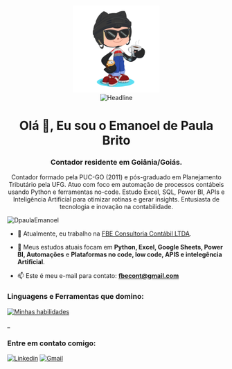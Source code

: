 <div align=center>
    <img src="https://raw.githubusercontent.com/AhmedFathyDev/AhmedFathyDev/main/GitHub.png" alt="GitHub Octocat Drinking a Cup of Coffee" height="200">
</div>
<div align=center>
    <img src="https://readme-typing-svg.herokuapp.com?color=%236FDA44&size=32&center=true&vCenter=true&width=600&height=50&lines=Contador;Bacharel+Ciências+Contábeis;Pós+em+Planejamento+Tributário;" alt="Headline" />
</div>

<h1 align="center">Olá 👋, Eu sou o Emanoel de Paula Brito</h1>
<h3 align="center">Contador residente em Goiânia/Goiás.</h3>
<p align="center">Contador formado pela PUC-GO (2011) e pós-graduado em Planejamento Tributário pela UFG. Atuo com foco em automação de processos contábeis usando Python e ferramentas no-code. Estudo Excel, SQL, Power BI, APIs e Inteligência Artificial para otimizar rotinas e gerar insights. Entusiasta de tecnologia e inovação na contabilidade.</p>

<p align="left"> <img src="https://komarev.com/ghpvc/?username=manualdofront&label=Visualizações%20no%20perfil&color=0e75b6&style=flat" alt="DpaulaEmanoel" /> </p>



- 🔭 Atualmente, eu trabalho na [FBE Consultoria Contábil LTDA](https://consultoriacontabilfbe.com.br/).

- 🌱 Meus estudos atuais focam em **Python, Excel, Google Sheets, Power BI, Automações** e **Plataformas no code, low code, APIS e intelegência Artificial**.

- 📫 Este é meu e-mail para contato: **fbecont@gmail.com**


<h3 align="left">Linguagens e Ferramentas que domino:</h3>

[![Minhas habilidades](https://skillicons.dev/icons?i=py,pycharm,postman)]()

_


<h3 align="left">Entre em contato comigo:</h3>

[![Linkedin](https://skillicons.dev/icons?i=linkedin)](https://www.linkedin.com/in/emanoelpb/)
[![Gmail](https://skillicons.dev/icons?i=gmail)](mailto:fbecont@gmail.com)

